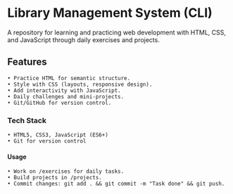 # Library Management System (CLI)

A repository for learning and practicing web development with HTML, CSS, and JavaScript through daily exercises and projects.

## Features

    • Practice HTML for semantic structure.
    • Style with CSS (layouts, responsive design).
    • Add interactivity with JavaScript.
    • Daily challenges and mini-projects.
    • Git/GitHub for version control.
### Tech Stack
    • HTML5, CSS3, JavaScript (ES6+)
    • Git for version control

#### Usage
    • Work on /exercises for daily tasks.
    • Build projects in /projects.
    • Commit changes: git add . && git commit -m "Task done" && git push.
